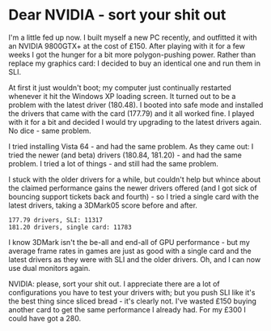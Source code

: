 # Dear NVIDIA - sort your shit out

I'm a little fed up now. I built myself a new PC recently, and outfitted it with an NVIDIA 9800GTX+ at the cost of £150. After playing with it for a few weeks I got the hunger for a bit more polygon-pushing power. Rather than replace my graphics card: I decided to buy an identical one and run them in SLI. 

At first it just wouldn't boot; my computer just continually restarted whenever it hit the Windows XP loading screen. It turned out to be a problem with the latest driver (180.48). I booted into safe mode and installed the drivers that came with the card (177.79) and it all worked fine. I played with it for a bit and decided I would try upgrading to the latest drivers again. No dice - same problem. 

I tried installing Vista 64 - and had the same problem. As they came out: I tried the newer (and beta) drivers (180.84, 181.20) - and had the same problem. I tried a lot of things - and still had the same problem. 

I stuck with the older drivers for a while, but couldn't help but whince about the claimed performance gains the newer drivers offered (and I got sick of bouncing support tickets back and fourth) - so I tried a single card with the latest drivers, taking a 3DMark05 score before and after.


    177.79 drivers, SLI: 11317
    181.20 drivers, single card: 11783


I know 3DMark isn't the be-all and end-all of GPU performance - but my average frame rates in games are just as good with a single card and the latest drivers as they were with SLI and the older drivers. Oh, and I can now use dual monitors again. 

NVIDIA: please, sort your shit out. I appreciate there are a lot of configurations you have to test your drivers with; but you push SLI like it's the best thing since sliced bread - it's clearly not. I've wasted £150 buying another card to get the same performance I already had. For my £300 I could have got a 280.
